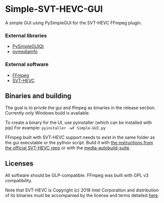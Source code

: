 # Simple-SVT-HEVC-GUI
A simple GUI using PySimpleGUI for the SVT-HEVC FFmpeg plugin.

### External libraries
* [PySimpleGUIQt](https://github.com/PySimpleGUI/PySimpleGUI)
* [pymediainfo](https://github.com/sbraz/pymediainfo)

### External software
* [FFmpeg](https://github.com/FFmpeg/FFmpeg)
* [SVT-HEVC](https://github.com/OpenVisualCloud/SVT-HEVC)

## Binaries and building
The goal is to privde the gui and ffmpeg as binaries in the release section. Currently only Windows build is available.

To create a binary for the UI, use pyinstaller (which can be installed with pip)
For example: `pyinstaller -wF Simple-GUI.py`

FFmpeg built with SVT-HEVC support needs to exist in the same folder as the gui executable or the python script.
Build it with [the instructions from the official SVT-HEVC repo](https://github.com/OpenVisualCloud/SVT-HEVC/tree/master/ffmpeg_plugin) or with the [media-autobuild-suite](https://github.com/m-ab-s/media-autobuild_suite).

## Licenses
All software should be GLP-compatible.
FFmpeg was built with GPL v3 compatibility.

Note that SVT-HEVC is Copyright (c) 2018 Intel Corporation and distribution of its binaries must be accompanied by the license and terms detailed [here](https://github.com/OpenVisualCloud/SVT-HEVC/blob/master/LICENSE.md).
